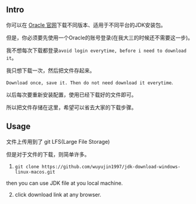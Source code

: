 ## Intro

你可以在 [Oracle 官网](https://www.oracle.com/java/technologies/javase/javase-jdk8-downloads.html)下载不同版本、适用于不同平台的JDK安装包。

但是，你必须要先使用一个Oracle的账号登录(在我大三的时候还不需要这一步)。

我不想每次下载都登录`avoid login everytime, before i need to download it`。

我只想下载一次，然后把文件存起来。

`Download once, save it. Then do not need download it everytime`.

以后每次要重新安装配置，使用已经下载好的文件即可。


所以把文件存储在这里，希望可以省去大家的下载步骤。


## Usage

文件上传用到了 git LFS(Large File Storage)

但是对于文件的下载，则简单许多。

1. `git clone https://github.com/wuyujin1997/jdk-download-windows-linux-macos.git`

  then you can use JDK file at you local machine.

2. click download link at any browser.
